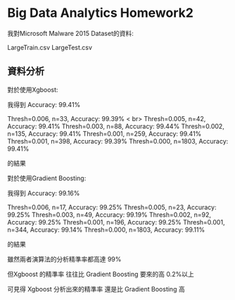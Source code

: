 # Big Data Analytics Homework2



我對Microsoft Malware 2015 Dataset的資料:

LargeTrain.csv
LargeTest.csv

## 資料分析

對於使用Xgboost:

我得到 Accuracy: 99.41%

Thresh=0.006, n=33, Accuracy: 99.39% < br>
Thresh=0.005, n=42, Accuracy: 99.41%
Thresh=0.003, n=88, Accuracy: 99.44%
Thresh=0.002, n=135, Accuracy: 99.41%
Thresh=0.001, n=259, Accuracy: 99.41%
Thresh=0.001, n=398, Accuracy: 99.39%
Thresh=0.000, n=1803, Accuracy: 99.41%

的結果

對於使用Gradient Boosting:

我得到 Accuracy: 99.16%

Thresh=0.006, n=17, Accuracy: 99.25%
Thresh=0.005, n=23, Accuracy: 99.25%
Thresh=0.003, n=49, Accuracy: 99.19%
Thresh=0.002, n=92, Accuracy: 99.25%
Thresh=0.001, n=196, Accuracy: 99.25%
Thresh=0.001, n=344, Accuracy: 99.14%
Thresh=0.000, n=1803, Accuracy: 99.11%

的結果

雖然兩者演算法的分析精準率都高達 99%

但Xgboost 的精準率 往往比 Gradient Boosting 要來的高 0.2%以上

可見得 Xgboost 分析出來的精準率 還是比 Gradient Boosting 高
